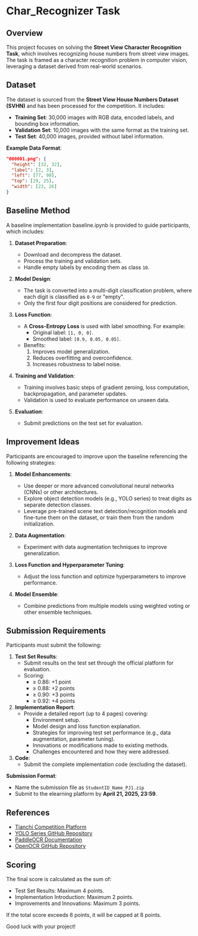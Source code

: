 # Char_Recognizer Task

## Overview
This project focuses on solving the **Street View Character Recognition Task**, which involves recognizing house numbers from street view images. The task is framed as a character recognition problem in computer vision, leveraging a dataset derived from real-world scenarios.

## Dataset
The dataset is sourced from the **Street View House Numbers Dataset (SVHN)** and has been processed for the competition. It includes:
- **Training Set**: 30,000 images with RGB data, encoded labels, and bounding box information.
- **Validation Set**: 10,000 images with the same format as the training set.
- **Test Set**: 40,000 images, provided without label information.

**Example Data Format**:
```json
"000001.png": {
  "height": [32, 32],
  "label": [2, 3],
  "left": [77, 98],
  "top": [29, 25],
  "width": [23, 26]
}
```

## Baseline Method
A baseline implementation baseline.ipynb is provided to guide participants, which includes:
1. **Dataset Preparation**:
   - Download and decompress the dataset.
   - Process the training and validation sets.
   - Handle empty labels by encoding them as class `10`.
   
2. **Model Design**:
   - The task is converted into a multi-digit classification problem, where each digit is classified as `0-9` or "empty".
   - Only the first four digit positions are considered for prediction.
   
3. **Loss Function**:
   - A **Cross-Entropy Loss** is used with label smoothing. For example:
     - Original label: `[1, 0, 0]`.
     - Smoothed label: `[0.9, 0.05, 0.05]`.
   - Benefits:
     1. Improves model generalization.
     2. Reduces overfitting and overconfidence.
     3. Increases robustness to label noise.
   
4. **Training and Validation**:
   - Training involves basic steps of gradient zeroing, loss computation, backpropagation, and parameter updates.
   - Validation is used to evaluate performance on unseen data.

5. **Evaluation**:
   - Submit predictions on the test set for evaluation.

## Improvement Ideas
Participants are encouraged to improve upon the baseline referencing the following strategies:
1. **Model Enhancements**:
   - Use deeper or more advanced convolutional neural networks (CNNs) or other architectures.
   - Explore object detection models (e.g., YOLO series) to treat digits as separate detection classes.
   - Leverage pre-trained scene text detection/recognition models and fine-tune them on the dataset, or train them from the random initialization.

2. **Data Augmentation**:
   - Experiment with data augmentation techniques to improve generalization.

3. **Loss Function and Hyperparameter Tuning**:
   - Adjust the loss function and optimize hyperparameters to improve performance.

4. **Model Ensemble**:
   - Combine predictions from multiple models using weighted voting or other ensemble techniques.


## Submission Requirements
Participants must submit the following:
1. **Test Set Results**:
   - Submit results on the test set through the official platform for evaluation. 
   - Scoring:
     - ≥ 0.86: +1 point
     - ≥ 0.88: +2 points
     - ≥ 0.90: +3 points
     - ≥ 0.92: +4 points
2. **Implementation Report**:
   - Provide a detailed report (up to 4 pages) covering:
     - Environment setup.
     - Model design and loss function explanation.
     - Strategies for improving test set performance (e.g., data augmentation, parameter tuning).
     - Innovations or modifications made to existing methods.
     - Challenges encountered and how they were addressed.
3. **Code**:
   - Submit the complete implementation code (excluding the dataset).

**Submission Format**:
- Name the submission file as `StudentID_Name_PJ1.zip` 
- Submit to the elearning platform by **April 21, 2025, 23:59**.

## References
- [Tianchi Competition Platform](https://tianchi.aliyun.com/competition/entrance/531795)
- [YOLO Series GitHub Repository](https://github.com/ultralytics/ultralytics)
- [PaddleOCR Documentation](https://paddlepaddle.github.io/PaddleOCR/latest/index.html)
- [OpenOCR GitHub Repository](https://github.com/Topdu/OpenOCR?tab=readme-ov)

## Scoring
The final score is calculated as the sum of:

- Test Set Results: Maximum 4 points.
- Implementation Introduction: Maximum 2 points.
- Improvements and Innovations: Maximum 3 points.
  
If the total score exceeds 8 points, it will be capped at 8 points.

Good luck with your project!
